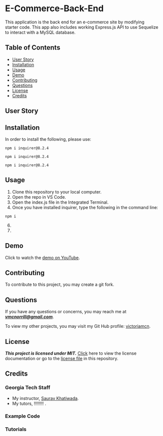 # E-Commerce-Back-End
This application is the back end for an e-commerce site by modifying starter code. This app also includes  working Express.js API to use Sequelize to interact with a MySQL database.

## Table of Contents
- [User Story](#user-story)
- [Installation](#installation)
- [Usage](#usage)
- [Demo](#demo)
- [Contributing](#contributing)
- [Questions](#questions)
- [License](#license)
- [Credits](#credits)

## User Story


## Installation

In order to install the following, please use:
```
npm i inquirer@8.2.4
```
```
npm i inquirer@8.2.4
```
```
npm i inquirer@8.2.4
```

## Usage

1. Clone this repository to your local computer.
2. Open the repo in VS Code.
3. Open the index.js file in the Integrated Terminal.
4. Once you have installed inquirer, type the following in the command line:
```
npm i
```
6. 
7. 

## Demo

Click to watch the [demo on YouTube]().

## Contributing

To contribute to this project, you may create a git fork.

## Questions

If you have any questions or concerns, you may reach me at ***vmcnorrill@gmail.com***.

To view my other projects, you may visit my Git Hub profile: [victoriamcn](https://github.com/victoriamcn).


## License

***This project is licensed under MIT.*** [Click](https://pitt.libguides.com/openlicensing/MIT#:~:text=Users%20of%20software%20using%20an,and%20the%20X%20Windows%20System.) here to view the license documentation or go to the [license file](https://github.com/victoriamcn/Employee-Management-System/blob/main/LICENSE) in this repository.

## Credits

### Georgia Tech Staff
- My instructor, [Saurav Khatiwada](https://github.com/khatiwadasaurav).
- My tutors, !!!!!!!! .

### Example Code

### Tutorials
